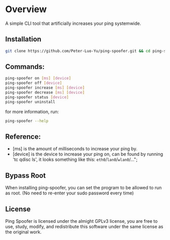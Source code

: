 # Overview
A simple CLI tool that artificially increases your ping systemwide.

## Installation
```bash
git clone https://github.com/Peter-Luo-Yu/ping-spoofer.git && cd ping-spoofer && sh ./install.sh && cd ..
```

## Commands:
```bash
ping-spoofer on [ms] [device]
ping-spoofer off [device]
ping-spoofer increase [ms] [device]
ping-spoofer decrease [ms] [device]
ping-spoofer status [device]
ping-spoofer uninstall
```

for more information, run:
```bash
ping-spoofer --help
```

## Reference:
 * [ms] is the amount of milliseconds to increase your ping by.
 * [device] is the device to increase your ping on, can be found by running 'tc qdisc ls', it looks something like this: `eth0`/`lan0`/`wlan0`/...";

## Bypass Root
When installing ping-spoofer, you can set the program to be allowed to run as root. (No need to re-enter your sudo password every time)

## License
Ping Spoofer is licensed under the almight GPLv3 license, you are free to use, study, modify, and redistribute this software under the same license as the original work.
